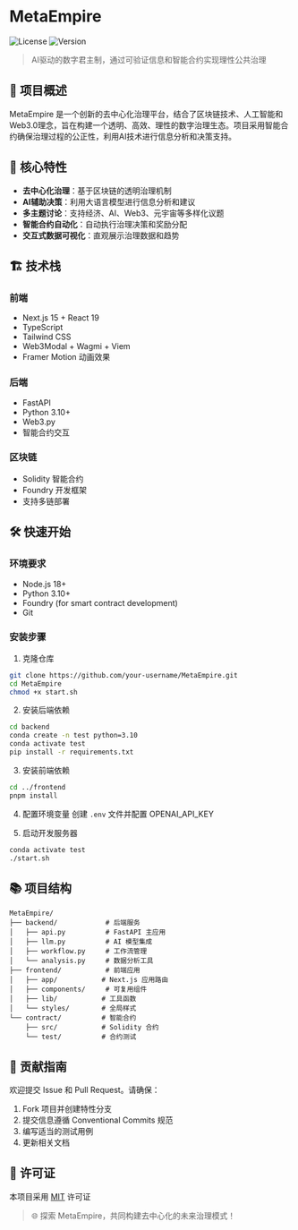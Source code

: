 # MetaEmpire

![License](https://img.shields.io/badge/license-MIT-blue.svg)
![Version](https://img.shields.io/badge/version-0.1.0-orange)

> AI驱动的数字君主制，通过可验证信息和智能合约实现理性公共治理

## 🌟 项目概述

MetaEmpire 是一个创新的去中心化治理平台，结合了区块链技术、人工智能和Web3.0理念，旨在构建一个透明、高效、理性的数字治理生态。项目采用智能合约确保治理过程的公正性，利用AI技术进行信息分析和决策支持。

## 🚀 核心特性

- **去中心化治理**：基于区块链的透明治理机制
- **AI辅助决策**：利用大语言模型进行信息分析和建议
- **多主题讨论**：支持经济、AI、Web3、元宇宙等多样化议题
- **智能合约自动化**：自动执行治理决策和奖励分配
- **交互式数据可视化**：直观展示治理数据和趋势

## 🏗️ 技术栈

### 前端
- Next.js 15 + React 19
- TypeScript
- Tailwind CSS
- Web3Modal + Wagmi + Viem
- Framer Motion 动画效果

### 后端
- FastAPI
- Python 3.10+
- Web3.py
- 智能合约交互

### 区块链
- Solidity 智能合约
- Foundry 开发框架
- 支持多链部署

## 🛠️ 快速开始

### 环境要求

- Node.js 18+
- Python 3.10+
- Foundry (for smart contract development)
- Git

### 安装步骤

1. 克隆仓库
```bash
git clone https://github.com/your-username/MetaEmpire.git
cd MetaEmpire
chmod +x start.sh
```

2. 安装后端依赖
```bash
cd backend
conda create -n test python=3.10
conda activate test
pip install -r requirements.txt
```

3. 安装前端依赖
```bash
cd ../frontend
pnpm install
```

4. 配置环境变量
创建 `.env` 文件并配置 OPENAI_API_KEY

5. 启动开发服务器
```bash
conda activate test
./start.sh
```

## 📚 项目结构

```
MetaEmpire/
├── backend/            # 后端服务
│   ├── api.py          # FastAPI 主应用
│   ├── llm.py          # AI 模型集成
│   ├── workflow.py     # 工作流管理
│   └── analysis.py     # 数据分析工具
├── frontend/           # 前端应用
│   ├── app/           # Next.js 应用路由
│   ├── components/     # 可复用组件
│   ├── lib/           # 工具函数
│   └── styles/        # 全局样式
└── contract/          # 智能合约
    ├── src/           # Solidity 合约
    └── test/          # 合约测试
```

## 🤝 贡献指南

欢迎提交 Issue 和 Pull Request。请确保：

1. Fork 项目并创建特性分支
2. 提交信息遵循 Conventional Commits 规范
3. 编写适当的测试用例
4. 更新相关文档

## 📄 许可证

本项目采用 [MIT](LICENSE) 许可证

> 🌐 探索 MetaEmpire，共同构建去中心化的未来治理模式！
